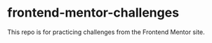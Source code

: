# frontend-mentor-challenges
This repo is for practicing challenges from the Frontend Mentor site. 
